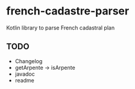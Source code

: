 # french-cadastre-parser
Kotlin library to parse French cadastral plan

## TODO

  * Changelog
  * getArpente -> isArpente
  * javadoc
  * readme
    
